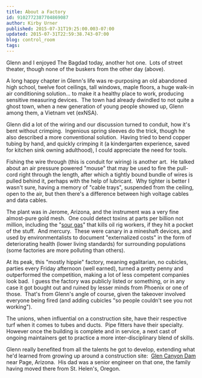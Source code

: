 ```yaml
---
title: About a Factory
id: 9102772387704869087
author: Kirby Urner
published: 2015-07-31T19:25:00.003-07:00
updated: 2015-07-31T22:59:38.743-07:00
blog: control_room
tags: 
---
```


[](https://www.flickr.com/photos/kirbyurner/20146827752/in/dateposted-public/)

Glenn and I enjoyed The Bagdad today, another hot one.  Lots of street theater, though none of the buskers from the other day (above).

A long happy chapter in Glenn's life was re-purposing an old abandoned high school, twelve foot ceilings, tall windows, maple floors, a huge walk-in air conditioning solution... to make it a healthy place to work, producing sensitive measuring devices.  The town had already dwindled to not quite a ghost town, when a new generation of young people showed up, Glenn among them, a Vietnam vet (exNSA).

Glenn did a lot of the wiring and our discussion turned to conduit, how it's bent without crimping.  Ingenious spring sleeves do the trick, though he also described a more conventional solution.  Having tried to bend copper tubing by hand, and quickly crimping it (a kindergarten experience, saved for kitchen sink owning adulthood), I could appreciate the need for tools.

Fishing the wire through (this is conduit for wiring) is another art.  He talked about an air pressure powered "mouse" that may be used to fire the pull-cord right through the length, after which a tightly bound bundle of wires is pulled behind it, perhaps with the help of lubricant.  Why tighter is better I wasn't sure, having a memory of "cable trays", suspended from the ceiling, open to the air, but then there's a difference between high voltage cables and data cables.

The plant was in Jerome, Arizona, and the instrument was a very fine almost-pure gold mesh.  One could detect toxins at parts per billion not million, including the "[sour gas](http://www.huffingtonpost.ca/2013/06/20/sour-gas-hydrogen-sulphide-hs2_n_3473666.html)" that kills oil rig workers, if they hit a pocket of the stuff.  And mercury.  These were canary in a mineshaft devices, and used by environmentalists to document "externalized costs" in the form of deteriorating health (lower living standards) for surrounding populations (some factories are more polluting than others).

At its peak, this "mostly hippie" factory, meaning egalitarian, no cubicles, parties every Friday afternoon (well earned), turned a pretty penny and outperformed the competition, making a lot of less competent companies look bad.  I guess the factory was publicly listed or something, or in any case it got bought out and ruined by lesser minds from Phoenix or one of those.  That's from Glenn's angle of course, given the takeover involved everyone being fired (and adding cubicles "so people couldn't see you not working").

The unions, when influential on a construction site, have their respective turf when it comes to tubes and ducts.  Pipe fitters have their specialty.  However once the building is complete and in service, a next cast of ongoing maintainers get to practice a more inter-disciplinary blend of skills.

Glenn really benefited from all the talents he got to develop, extending what he'd learned from growing up around a construction site:  [Glen Canyon Dam](http://www.canyon-country.com/lakepowell/gcdam.htm) near Page, Arizona.  His dad was a senior engineer on that one, the family having moved there from St. Helen's, Oregon.

[](https://www.flickr.com/photos/kirbyurner/19989647608/in/dateposted-public/)